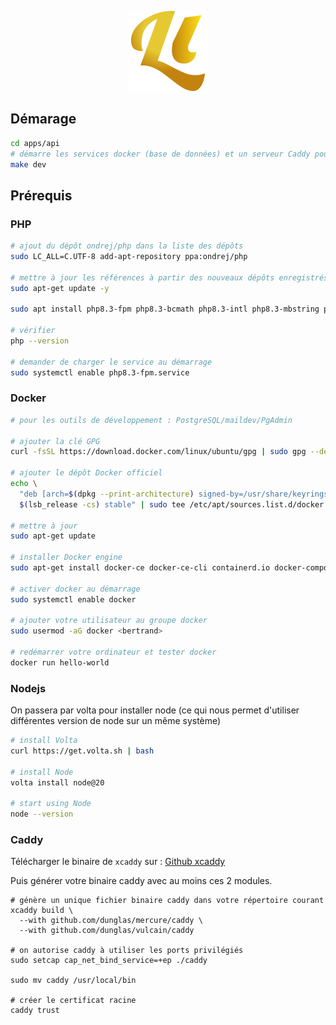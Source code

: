 <p align="center">
  <img width="128" src="https://raw.githubusercontent.com/lhapaipai/lonlat/main/extra/shared/images/logo.svg" alt="Lonlat logo">
</p>


## Démarage

```bash
cd apps/api
# démarre les services docker (base de données) et un serveur Caddy pour l'API.
make dev
```


## Prérequis

### PHP

```bash
# ajout du dépôt ondrej/php dans la liste des dépôts
sudo LC_ALL=C.UTF-8 add-apt-repository ppa:ondrej/php

# mettre à jour les références à partir des nouveaux dépôts enregistrés
sudo apt-get update -y

sudo apt install php8.3-fpm php8.3-bcmath php8.3-intl php8.3-mbstring php8.3-xml php8.3-pgsql php8.3-gd php8.3-curl php8.3-xdebug

# vérifier
php --version

# demander de charger le service au démarrage
sudo systemctl enable php8.3-fpm.service
```

### Docker

```bash
# pour les outils de développement : PostgreSQL/maildev/PgAdmin

# ajouter la clé GPG
curl -fsSL https://download.docker.com/linux/ubuntu/gpg | sudo gpg --dearmor -o /usr/share/keyrings/docker-archive-keyring.gpg

# ajouter le dépôt Docker officiel
echo \
  "deb [arch=$(dpkg --print-architecture) signed-by=/usr/share/keyrings/docker-archive-keyring.gpg] https://download.docker.com/linux/ubuntu \
  $(lsb_release -cs) stable" | sudo tee /etc/apt/sources.list.d/docker.list > /dev/null

# mettre à jour
sudo apt-get update

# installer Docker engine
sudo apt-get install docker-ce docker-ce-cli containerd.io docker-compose

# activer docker au démarrage
sudo systemctl enable docker

# ajouter votre utilisateur au groupe docker
sudo usermod -aG docker <bertrand>

# redémarrer votre ordinateur et tester docker
docker run hello-world
```

### Nodejs

On passera par volta pour installer node (ce qui nous permet d'utiliser différentes version de node sur un même système)

```bash
# install Volta
curl https://get.volta.sh | bash

# install Node
volta install node@20

# start using Node
node --version
```

### Caddy

Télécharger le binaire de `xcaddy` sur : [Github xcaddy](https://github.com/caddyserver/xcaddy/releases)

Puis générer votre binaire caddy avec au moins ces 2 modules.
```shell
# génère un unique fichier binaire caddy dans votre répertoire courant
xcaddy build \
  --with github.com/dunglas/mercure/caddy \
  --with github.com/dunglas/vulcain/caddy

# on autorise caddy à utiliser les ports privilégiés
sudo setcap cap_net_bind_service=+ep ./caddy

sudo mv caddy /usr/local/bin

# créer le certificat racine
caddy trust
```

